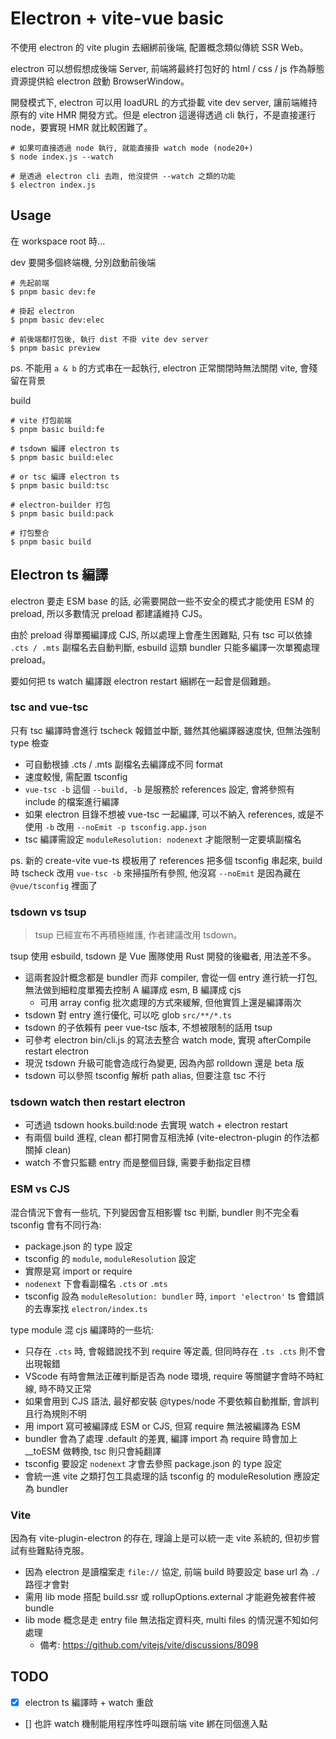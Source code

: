 # Electron + vite-vue basic

不使用 electron 的 vite plugin 去綑綁前後端, 配置概念類似傳統 SSR Web。

electron 可以想假想成後端 Server, 前端將最終打包好的 html / css / js 作為靜態資源提供給 electron 啟動 BrowserWindow。

開發模式下, electron 可以用 loadURL 的方式掛載 vite dev server, 讓前端維持原有的 vite HMR 開發方式。但是 electron 這邊得透過 cli 執行，不是直接運行 node，要實現 HMR 就比較困難了。

```
# 如果可直接透過 node 執行, 就能直接掛 watch mode (node20+)
$ node index.js --watch

# 是透過 electron cli 去跑, 他沒提供 --watch 之類的功能
$ electron index.js
```

## Usage

在 workspace root 時...

dev 要開多個終端機, 分別啟動前後端

```
# 先起前端
$ pnpm basic dev:fe

# 掛起 electron
$ pnpm basic dev:elec

# 前後端都打包後, 執行 dist 不掛 vite dev server
$ pnpm basic preview
```

ps. 不能用 `a & b` 的方式串在一起執行, electron 正常關閉時無法關閉 vite, 會殘留在背景

build

```
# vite 打包前端
$ pnpm basic build:fe

# tsdown 編譯 electron ts
$ pnpm basic build:elec

# or tsc 編譯 electron ts
$ pnpm basic build:tsc

# electron-builder 打包
$ pnpm basic build:pack

# 打包整合
$ pnpm basic build
```

## Electron ts 編譯

electron 要走 ESM base 的話, 必需要開啟一些不安全的模式才能使用 ESM 的 preload, 所以多數情況 preload 都建議維持 CJS。

由於 preload 得單獨編譯成 CJS, 所以處理上會產生困難點, 只有 tsc 可以依據 `.cts / .mts` 副檔名去自動判斷, esbuild 這類 bundler 只能多編譯一次單獨處理 preload。

要如何把 ts watch 編譯跟 electron restart 綑綁在一起會是個難題。

### tsc and vue-tsc

只有 tsc 編譯時會進行 tscheck 報錯並中斷, 雖然其他編譯器速度快, 但無法強制 type 檢查

- 可自動根據 .cts / .mts 副檔名去編譯成不同 format
- 速度較慢, 需配置 tsconfig
- `vue-tsc -b` 這個 `--build, -b` 是服務於 references 設定, 會將參照有 include 的檔案進行編譯
- 如果 electron 目錄不想被 vue-tsc 一起編譯, 可以不納入 references, 或是不使用 `-b` 改用 `--noEmit -p tsconfig.app.json`
- tsc 編譯需設定 `moduleResolution: nodenext` 才能限制一定要填副檔名

ps. 新的 create-vite vue-ts 模板用了 references 把多個 tsconfig 串起來, build 時 tscheck 改用 `vue-tsc -b` 來掃描所有參照, 他沒寫 `--noEmit` 是因為藏在 `@vue/tsconfig` 裡面了

### tsdown vs tsup

> tsup 已經宣布不再積極維護, 作者建議改用 tsdown。

tsup 使用 esbuild, tsdown 是 Vue 團隊使用 Rust 開發的後繼者, 用法差不多。

- 這兩套設計概念都是 bundler 而非 compiler, 會從一個 entry 進行統一打包, 無法做到細粒度單獨去控制 A 編譯成 esm, B 編譯成 cjs
  - 可用 array config 批次處理的方式來緩解, 但他實質上還是編譯兩次
- tsdown 對 entry 進行優化, 可以吃 glob `src/**/*.ts`
- tsdown 的子依賴有 peer vue-tsc 版本, 不想被限制的話用 tsup
- 可參考 electron bin/cli.js 的寫法去整合 watch mode, 實現 afterCompile restart electron
- 現況 tsdown 升級可能會造成行為變更, 因為內部 rolldown 還是 beta 版
- tsdown 可以參照 tsconfig 解析 path alias, 但要注意 tsc 不行

### tsdown watch then restart electron

- 可透過 tsdown hooks.build:node 去實現 watch + electron restart
- 有兩個 build 進程, clean 都打開會互相洗掉 (vite-electron-plugin 的作法都關掉 clean)
- watch 不會只監聽 entry 而是整個目錄, 需要手動指定目標

### ESM vs CJS

混合情況下會有一些坑, 下列變因會互相影響 tsc 判斷, bundler 則不完全看 tsconfig 會有不同行為:

- package.json 的 type 設定
- tsconfig 的 `module`, `moduleResolution` 設定
- 實際是寫 import or require
- `nodenext` 下會看副檔名 `.cts` or `.mts`
- tsconfig 設為 `moduleResolution: bundler` 時, `import 'electron'` ts 會錯誤的去專案找 `electron/index.ts`

type module 混 cjs 編譯時的一些坑:

- 只存在 `.cts` 時, 會報錯說找不到 require 等定義, 但同時存在 `.ts .cts` 則不會出現報錯
- VScode 有時會無法正確判斷是否為 node 環境, require 等關鍵字會時不時紅線, 時不時又正常
- 如果會用到 CJS 語法, 最好都安裝 @types/node 不要依賴自動推斷, 會誤判且行為規則不明
- 用 import 寫可被編譯成 ESM or CJS, 但寫 require 無法被編譯為 ESM
- bundler 會為了處理 .default 的差異, 編譯 import 為 require 時會加上 __toESM 做轉換, tsc 則只會純翻譯
- tsconfig 要設定 `nodenext` 才會去參照 package.json 的 type 設定
- 會統一進 vite 之類打包工具處理的話 tsconfig 的 moduleResolution 應設定為 bundler

### Vite

因為有 vite-plugin-electron 的存在, 理論上是可以統一走 vite 系統的, 但初步嘗試有些難點待克服。

- 因為 electron 是讀檔案走 `file://` 協定, 前端 build 時要設定 base url 為 `./` 路徑才會對
- 需用 lib mode 搭配 build.ssr 或 rollupOptions.external 才能避免被套件被 bundle
- lib mode 概念是走 entry file 無法指定資料夾, multi files 的情況還不知如何處理
  - 備考: https://github.com/vitejs/vite/discussions/8098

## TODO

- [x] electron ts 編譯時 + watch 重啟
- [] 也許 watch 機制能用程序性呼叫跟前端 vite 綁在同個進入點
